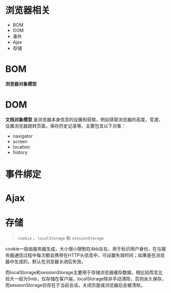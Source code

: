 # 浏览器相关
- BOM
- DOM
- 事件
- Ajax
- 存储
# BOM
**浏览器对象模型**
# DOM
**文档对象模型** 是浏览器本身信息的设置和获取，例如获取浏览器的高度，官渡，设置浏览器跳转页面，保存历史记录等。主要包含以下对象：
- navigator
- screen
- location
- history

# 事件绑定
# Ajax
# 存储
> `cookie` 、`localStorage` 和 `sessionStorage`

cookie一般由服务器生成，大小很小限制在4kb左右，用于标识用户身份，在与服务器通信过程中每次都会携带在HTTP头信息中，可设置失效时间；如果是在浏览器中生成的，默认在浏览器关闭后失效。

而localStorage和sessionStorage主要用于存储浏览器缓存数据，相比较而言比较大一般为5mb，仅存储在客户端，localStorage除非手动清除，否则永久保存，而sessionStorage仅存在于当前会话，关闭页面或浏览器后会被清除。